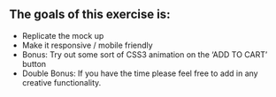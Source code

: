 ## The goals of this exercise is:
* Replicate the mock up
* Make it responsive / mobile friendly
* Bonus: Try out some sort of CSS3 animation on the ‘ADD TO CART’ button
* Double Bonus: If you have the time please feel free to add in any creative functionality.
